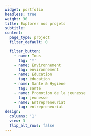```yaml
---
widget: portfolio
headless: true
weight: 30
title: Explorer nos projets
subtitle:
content:
  page_type: project
  filter_default: 0

  filter_button:
    - name: Tous
      tag: '*'
    - name: Environnement
      tag: environnement
    - name: Éducation
      tag: éducation
    - name: Santé & Hygiène
      tag: santé
    - name: Promotion de la jeunesse
      tag: jeunesse
    - name: Entrepreneuriat
      tag: entrepreneuriat
design:
  columns: '1'
  view: 3
  flip_alt_rows: false
---
```

